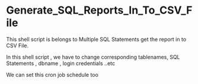 # Generate_SQL_Reports_In_To_CSV_File
This shell script is belongs to Multiple SQL Statements get the report in to CSV File.


In this shell script , we have to change corresponding tablenames, SQL Statements , dbname , login credentials ..etc 

We can set this cron job schedule too
